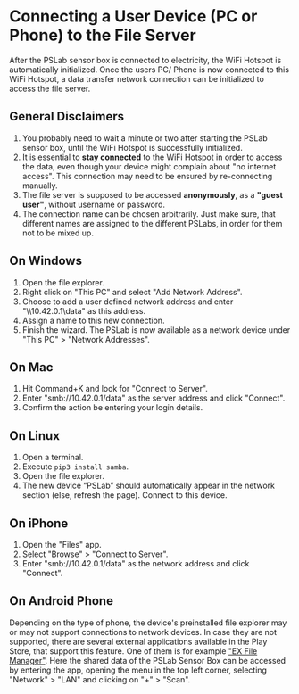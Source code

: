 # Connecting a User Device (PC or Phone) to the File Server 

After the PSLab sensor box is connected to electricity, the WiFi Hotspot is automatically initialized. Once the users PC/ Phone is now connected to this WiFi Hotspot, a data transfer network connection can be initialized to access the file server.

## General Disclaimers

1. You probably need to wait a minute or two after starting the PSLab sensor box, until the WiFi Hotspot is successfully initialized.
2. It is essential to **stay connected** to the WiFi Hotspot in order to access the data, even though your device might complain about "no internet access". This connection may need to be ensured by re-connecting manually.
3. The file server is supposed to be accessed **anonymously**, as a **"guest user"**, without username or password.
4. The connection name can be chosen arbitrarily. Just make sure, that different names are assigned to the different PSLabs, in order for them not to be mixed up.

## On Windows
1. Open the file explorer.
2. Right click on "This PC" and select "Add Network Address".
3. Choose to add a user defined network address and enter "\\\\10.42.0.1\data" as this address.
4. Assign a name to this new connection.
5. Finish the wizard. The PSLab is now available as a network device under "This PC" > "Network Addresses".

## On Mac

1. Hit Command+K and look for "Connect to Server".
2. Enter "smb://10.42.0.1/data" as the server address and click "Connect".
3. Confirm the action be entering your login details.

## On Linux

1. Open a terminal.
2. Execute `pip3 install samba`.
3. Open the file explorer.
4. The new device “PSLab” should automatically appear in the network section (else, refresh the page). Connect to this device.

## On iPhone

1. Open the "Files" app.
2. Select "Browse" > "Connect to Server".
3. Enter "smb://10.42.0.1/data" as the network address and click "Connect".

## On Android Phone

Depending on the type of phone, the device's preinstalled file explorer may or may not support connections to network devices. In case they are not supported, there are several external applications available in the Play Store, that support this feature. One of them is for example ["EX File Manager"](https://play.google.com/store/apps/details?id=com.ace.ex.file.manager). Here the shared data of the PSLab Sensor
Box can be accessed by entering the app, opening the menu in the top left corner,
selecting "Network" > "LAN" and clicking on "+" > "Scan".